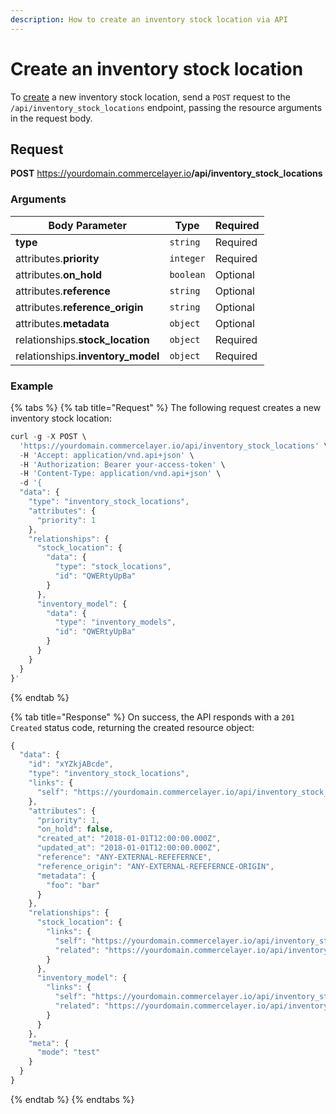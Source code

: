 ```yaml
---
description: How to create an inventory stock location via API
---
```


# Create an inventory stock location

To <a href="https://docs.commercelayer.io/developers/creating-resources" target="_blank">create</a> a new inventory stock location, send a `POST` request to the `/api/inventory_stock_locations` endpoint, passing the resource arguments in the request body.

## Request

**POST** https://yourdomain.commercelayer.io<b>/api/inventory_stock_locations</b>

### Arguments

| Body Parameter | Type     | Required |
| -------------- | -------- | -------- |
| **type**       | `string` | Required |
| attributes.**priority** | `integer` | Required |
| attributes.**on_hold** | `boolean` | Optional |
| attributes.**reference** | `string` | Optional |
| attributes.**reference_origin** | `string` | Optional |
| attributes.**metadata** | `object` | Optional |
| relationships.**stock_location** | `object` | Required |
| relationships.**inventory_model** | `object` | Required |

### Example

{% tabs %}
{% tab title="Request" %}
The following request creates a new inventory stock location:

```javascript
curl -g -X POST \
  'https://yourdomain.commercelayer.io/api/inventory_stock_locations' \
  -H 'Accept: application/vnd.api+json' \
  -H 'Authorization: Bearer your-access-token' \
  -H 'Content-Type: application/vnd.api+json' \
  -d '{
  "data": {
    "type": "inventory_stock_locations",
    "attributes": {
      "priority": 1
    },
    "relationships": {
      "stock_location": {
        "data": {
          "type": "stock_locations",
          "id": "QWERtyUpBa"
        }
      },
      "inventory_model": {
        "data": {
          "type": "inventory_models",
          "id": "QWERtyUpBa"
        }
      }
    }
  }
}'
```
{% endtab %}

{% tab title="Response" %}
On success, the API responds with a `201 Created` status code, returning the created resource object:

```javascript
{
  "data": {
    "id": "xYZkjABcde",
    "type": "inventory_stock_locations",
    "links": {
      "self": "https://yourdomain.commercelayer.io/api/inventory_stock_locations/xYZkjABcde"
    },
    "attributes": {
      "priority": 1,
      "on_hold": false,
      "created_at": "2018-01-01T12:00:00.000Z",
      "updated_at": "2018-01-01T12:00:00.000Z",
      "reference": "ANY-EXTERNAL-REFEFERNCE",
      "reference_origin": "ANY-EXTERNAL-REFEFERNCE-ORIGIN",
      "metadata": {
        "foo": "bar"
      }
    },
    "relationships": {
      "stock_location": {
        "links": {
          "self": "https://yourdomain.commercelayer.io/api/inventory_stock_locations/xYZkjABcde/relationships/stock_location",
          "related": "https://yourdomain.commercelayer.io/api/inventory_stock_locations/xYZkjABcde/stock_location"
        }
      },
      "inventory_model": {
        "links": {
          "self": "https://yourdomain.commercelayer.io/api/inventory_stock_locations/xYZkjABcde/relationships/inventory_model",
          "related": "https://yourdomain.commercelayer.io/api/inventory_stock_locations/xYZkjABcde/inventory_model"
        }
      }
    },
    "meta": {
      "mode": "test"
    }
  }
}
```
{% endtab %}
{% endtabs %}

